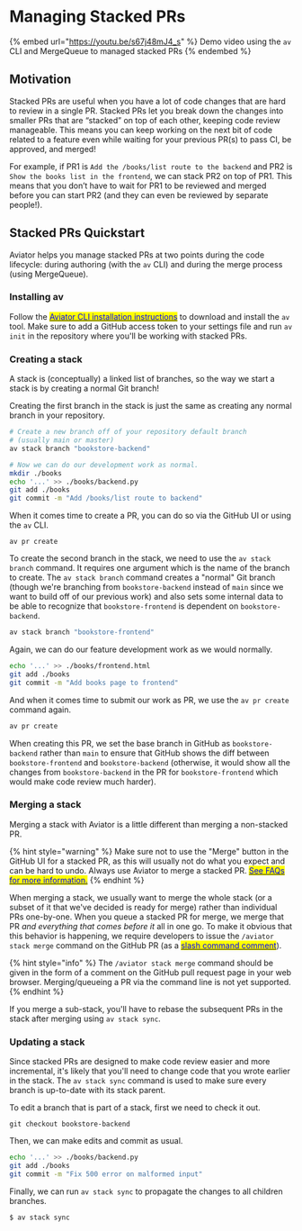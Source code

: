 # Managing Stacked PRs

{% embed url="https://youtu.be/s67j48mJ4_s" %}
Demo video using the `av` CLI and MergeQueue to managed stacked PRs
{% endembed %}

## Motivation

Stacked PRs are useful when you have a lot of code changes that are hard to review in a single PR. Stacked PRs let you break down the changes into smaller PRs that are “stacked” on top of each other, keeping code review manageable. This means you can keep working on the next bit of code related to a feature even while waiting for your previous PR(s) to pass CI, be approved, and merged!

For example, if PR1 is `Add the /books/list route to the backend` and PR2 is `Show the books list in the frontend`, we can stack PR2 on top of PR1. This means that you don’t have to wait for PR1 to be reviewed and merged before you can start PR2 (and they can even be reviewed by separate people!).

## Stacked PRs Quickstart

Aviator helps you manage stacked PRs at two points during the code lifecycle: during authoring (with the `av` CLI) and during the merge process (using MergeQueue).

### Installing av

Follow the [<mark style="color:blue;">Aviator CLI installation instructions</mark>](aviator-cli/installation.md) to download and install the `av` tool. Make sure to add a GitHub access token to your settings file and run `av init` in the repository where you'll be working with stacked PRs.

### Creating a stack

A stack is (conceptually) a linked list of branches, so the way we start a stack is by creating a normal Git branch!

Creating the first branch in the stack is just the same as creating any normal branch in your repository.

```bash
# Create a new branch off of your repository default branch
# (usually main or master)
av stack branch "bookstore-backend"

# Now we can do our development work as normal.
mkdir ./books
echo '...' >> ./books/backend.py
git add ./books
git commit -m "Add /books/list route to backend"
```

When it comes time to create a PR, you can do so via the GitHub UI or using the `av` CLI.

```shell
av pr create
```

To create the second branch in the stack, we need to use the `av stack branch` command. It requires one argument which is the name of the branch to create. The `av stack branch` command creates a "normal" Git branch (though we're branching from `bookstore-backend` instead of `main` since we want to build off of our previous work) and also sets some internal data to be able to recognize that `bookstore-frontend` is dependent on `bookstore-backend`.

```bash
av stack branch "bookstore-frontend"
```

Again, we can do our feature development work as we would normally.

```bash
echo '...' >> ./books/frontend.html
git add ./books
git commit -m "Add books page to frontend"
```

And when it comes time to submit our work as PR, we use the `av pr create` command again.

```bash
av pr create
```

When creating this PR, we set the base branch in GitHub as `bookstore-backend` rather than `main` to ensure that GitHub shows the diff between `bookstore-frontend` and `bookstore-backend` (otherwise, it would show all the changes from `bookstore-backend` in the PR for `bookstore-frontend` which would make code review much harder).

### Merging a stack

Merging a stack with Aviator is a little different than merging a non-stacked PR.

{% hint style="warning" %}
Make sure not to use the "Merge" button in the GitHub UI for a stacked PR, as this will usually not do what you expect and can be hard to undo. Always use Aviator to merge a stacked PR. [<mark style="color:blue;">See FAQs for more information.</mark>](aviator-cli/faqs-and-troubleshooting.md#what-happens-if-i-use-the-github-merge-button-instead-of-aviator-to-merge-a-stacked-pr)
{% endhint %}

When merging a stack, we usually want to merge the whole stack (or a subset of it that we've decided is ready for merge) rather than individual PRs one-by-one. When you queue a stacked PR for merge, we merge that PR _and everything that comes before it_ all in one go. To make it obvious that this behavior is happening, we require developers to issue the `/aviator stack merge` command on the GitHub PR (as a [<mark style="color:blue;">slash command comment</mark>](mergequeue/slash-commands.md)).

{% hint style="info" %}
The `/aviator stack merge` command should be given in the form of a comment on the GitHub pull request page in your web browser. Merging/queueing a PR via the command line is not yet supported.
{% endhint %}

If you merge a sub-stack, you'll have to rebase the subsequent PRs in the stack after merging using `av stack sync`.

### Updating a stack

Since stacked PRs are designed to make code review easier and more incremental, it's likely that you'll need to change code that you wrote earlier in the stack. The `av stack sync` command is used to make sure every branch is up-to-date with its stack parent.

To edit a branch that is part of a stack, first we need to check it out.

```
git checkout bookstore-backend
```

Then, we can make edits and commit as usual.

```bash
echo '...' >> ./books/backend.py
git add ./books
git commit -m "Fix 500 error on malformed input"
```

Finally, we can run `av stack sync` to propagate the changes to all children branches.

```bash
$ av stack sync
```
